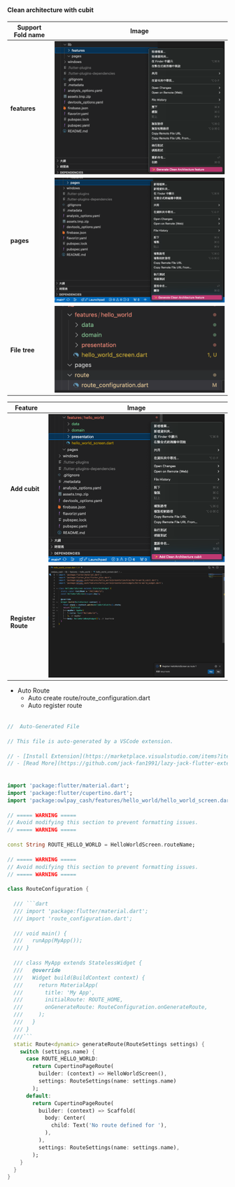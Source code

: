 #### Clean architecture with cubit
| Support Fold name  | Image                                           |
|---------------|-------------------------------------------------|
| **features** | ![](../image/clean_architecture/support_features.png)    |
| **pages** | ![](../image/clean_architecture/support_pages.png)    |
| **File tree** | ![](../image/clean_architecture/tree.png)       |

| Feature | Image                                           |
|---------------|-------------------------------------------------|
| **Add cubit** | ![](../image/clean_architecture/add_cubit.png)    |
| **Register Route** | ![](../image/clean_architecture/auto_route.png)    |

* Auto Route
  - Auto create route/route_configuration.dart
  - Auto register route

```dart

//  Auto-Generated File

// This file is auto-generated by a VSCode extension.

// - [Install Extension](https://marketplace.visualstudio.com/items?itemName=jackFan.lazy-jack)
// - [Read More](https://github.com/jack-fan1991/lazy-jack-flutter-extension/blob/main/doc/clean_architecture.md)


import 'package:flutter/material.dart';
import 'package:flutter/cupertino.dart';
import 'package:owlpay_cash/features/hello_world/hello_world_screen.dart';

// ===== WARNING =====
// Avoid modifying this section to prevent formatting issues.
// ===== WARNING =====

const String ROUTE_HELLO_WORLD = HelloWorldScreen.routeName;

// ===== WARNING =====
// Avoid modifying this section to prevent formatting issues.
// ===== WARNING =====

class RouteConfiguration {
  
  /// ```dart
  /// import 'package:flutter/material.dart';
  /// import 'route_configuration.dart';

  /// void main() {
  ///   runApp(MyApp());
  /// }

  /// class MyApp extends StatelessWidget {
  ///   @override
  ///   Widget build(BuildContext context) {
  ///     return MaterialApp(
  ///       title: 'My App',
  ///       initialRoute: ROUTE_HOME,
  ///       onGenerateRoute: RouteConfiguration.onGenerateRoute,
  ///     );
  ///   }
  /// }
  ///```
  static Route<dynamic> generateRoute(RouteSettings settings) {
    switch (settings.name) {
      case ROUTE_HELLO_WORLD:
        return CupertinoPageRoute(
          builder: (context) => HelloWorldScreen(),
          settings: RouteSettings(name: settings.name)
        );
      default:
        return CupertinoPageRoute(
          builder: (context) => Scaffold(
            body: Center(
              child: Text('No route defined for '),
            ),
          ),
          settings: RouteSettings(name: settings.name),
        );
    }
  }
}


```